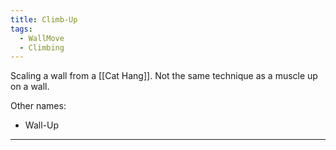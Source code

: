```yaml
---
title: Climb-Up
tags:
  - WallMove
  - Climbing
---
```


Scaling a wall from a [[Cat Hang]].
Not the same technique as a muscle up on a wall.

Other names:
* Wall-Up

---